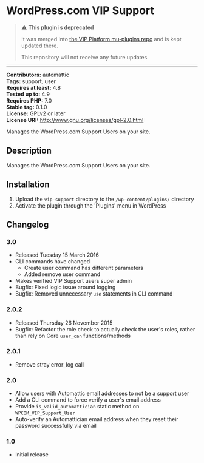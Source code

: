 # WordPress.com VIP Support #

> ⚠️ **This plugin is deprecated**
>
> It was merged into [the VIP Platform mu-plugins repo](https://github.com/Automattic/vip-go-mu-plugins/) and is kept updated there.
> 
> This repository will not receive any future updates.

---

**Contributors:** automattic  
**Tags:** support, user  
**Requires at least:** 4.8  
**Tested up to:** 4.9  
**Requires PHP:** 7.0  
**Stable tag:** 0.1.0  
**License:** GPLv2 or later  
**License URI:** http://www.gnu.org/licenses/gpl-2.0.html  

Manages the WordPress.com Support Users on your site.

## Description ##

Manages the WordPress.com Support Users on your site.

## Installation ##

1. Upload the `vip-support` directory to the `/wp-content/plugins/` directory
1. Activate the plugin through the 'Plugins' menu in WordPress

## Changelog ##

### 3.0 ###
* Released Tuesday 15 March 2016
* CLI commands have changed
    * Create user command has different parameters
    * Added remove user command
* Makes verified VIP Support users super admin
* Bugfix: Fixed logic issue around logging
* Bugfix: Removed unnecessary `use` statements in CLI command

### 2.0.2 ###
* Released Thursday 26 November 2015
* Bugfix: Refactor the role check to actually check the user's roles, rather than rely on Core `user_can` functions/methods

### 2.0.1 ###
* Remove stray error_log call

### 2.0 ###
* Allow users with Automattic email addresses to not be a support user
* Add a CLI command to force verify a user's email address
* Provide `is_valid_automattician` static method on `WPCOM_VIP_Support_User`
* Auto-verify an Automattician email address when they reset their password successfully via email

### 1.0 ###
* Initial release
